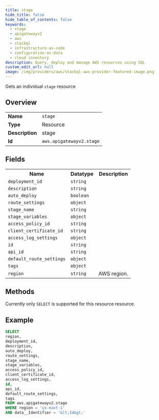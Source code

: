 ```yaml
---
title: stage
hide_title: false
hide_table_of_contents: false
keywords:
  - stage
  - apigatewayv2
  - aws
  - stackql
  - infrastructure-as-code
  - configuration-as-data
  - cloud inventory
description: Query, deploy and manage AWS resources using SQL
custom_edit_url: null
image: /img/providers/aws/stackql-aws-provider-featured-image.png
---
```

Gets an individual <code>stage</code> resource

## Overview
<table><tbody>
<tr><td><b>Name</b></td><td><code>stage</code></td></tr>
<tr><td><b>Type</b></td><td>Resource</td></tr>
<tr><td><b>Description</b></td><td>stage</td></tr>
<tr><td><b>Id</b></td><td><code>aws.apigatewayv2.stage</code></td></tr>
</tbody></table>

## Fields
<table><tbody>
<tr><th>Name</th><th>Datatype</th><th>Description</th></tr>
<tr><td><code>deployment_id</code></td><td><code>string</code></td><td></td></tr>
<tr><td><code>description</code></td><td><code>string</code></td><td></td></tr>
<tr><td><code>auto_deploy</code></td><td><code>boolean</code></td><td></td></tr>
<tr><td><code>route_settings</code></td><td><code>object</code></td><td></td></tr>
<tr><td><code>stage_name</code></td><td><code>string</code></td><td></td></tr>
<tr><td><code>stage_variables</code></td><td><code>object</code></td><td></td></tr>
<tr><td><code>access_policy_id</code></td><td><code>string</code></td><td></td></tr>
<tr><td><code>client_certificate_id</code></td><td><code>string</code></td><td></td></tr>
<tr><td><code>access_log_settings</code></td><td><code>object</code></td><td></td></tr>
<tr><td><code>id</code></td><td><code>string</code></td><td></td></tr>
<tr><td><code>api_id</code></td><td><code>string</code></td><td></td></tr>
<tr><td><code>default_route_settings</code></td><td><code>object</code></td><td></td></tr>
<tr><td><code>tags</code></td><td><code>object</code></td><td></td></tr>
<tr><td><code>region</code></td><td><code>string</code></td><td>AWS region.</td></tr>

</tbody></table>

## Methods
Currently only <code>SELECT</code> is supported for this resource resource.





## Example
```sql
SELECT
region,
deployment_id,
description,
auto_deploy,
route_settings,
stage_name,
stage_variables,
access_policy_id,
client_certificate_id,
access_log_settings,
id,
api_id,
default_route_settings,
tags
FROM aws.apigatewayv2.stage
WHERE region = 'us-east-1'
AND data__Identifier = '&lt;Id&gt;'
```
